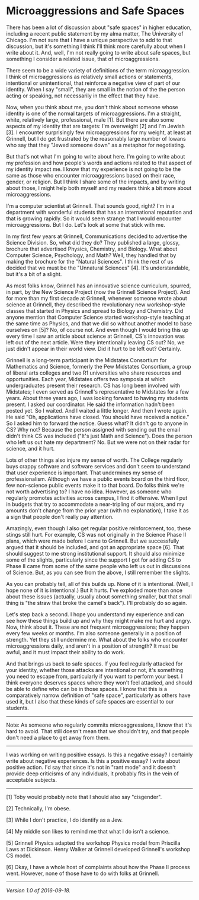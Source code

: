 Microaggressions and Safe Spaces
================================

There has been a lot of discussion about "safe spaces" in higher
education, including a recent public statement by my alma matter, The
University of Chicago.  I'm not sure that I have a unique perspective
to add to that discussion, but it's something I think I'll think more
carefully about when I write about it.  And, well, I'm not really going
to write about safe spaces, but something I consider a related issue,
that of microaggressions.

There seem to be a wide variety of definitions of the term microaggression.
I think of microaggressions as relatively small actions or statements,
intentional or unintentional, that reinforce a negative view of part of
our identity.  When I say "small", they are small in the notion of the the
person acting or speaking, not necessarily in the effect that they have.

Now, when you think about me, you don't think about someone whose identity
is one of the normal targets of microaggressions.  I'm a straight, white,
relatively large, professional, male [1].  But there are also some aspects
of my identity that are targets: I'm overweight [2] and I'm Jewish [3].
I encounter surprisingly few microaggressions for my weight, at least at
Grinnell, but I do get frustrated by the reasonably large number of Iowans
who say that they "Jewed someone down" as a metaphor for negotiating.

But that's not what I'm going to write about here.  I'm going to
write about my profession and how people's words and actions related
to that aspect of my identity impact me.  I know that my experience is
not going to be the same as those who encounter microaggressions based
on their race, gender, or religion.  But I think I share some of the
impacts, and by writing about those, I might help both myself and my
readers think a bit more about microaggressions.

I'm a computer scientist at Grinnell.  That sounds good, right?  I'm in a
department with wonderful students that has an international reputation
and that is growing rapidly.  So it would seem strange that I would
encounter microaggressions.  But I do.  Let's look at some that stick
with me.

In my first few years at Grinnell, Communications decided to advertise
the Science Division.  So, what did they do?  They published a large,
glossy, brochure that advertised Physics, Chemistry, and Biology.
What about Computer Science, Psychology, and Math?  Well, they handled
that by making the brochure for the "Natural Sciences".  I think
the rest of us decided that we must be the "Unnatural Sciences" [4].
It's understandable, but it's a bit of a slight.

As most folks know, Grinnell has an innovative science curriculum,
spurred, in part, by the New Science Project (now the Grinnell Science
Project).  And for more than my first decade at Grinnell, whenever someone
wrote about science at Grinnell, they described the revolutionary new
workshop-style classes that started in Physics and spread to Biology
and Chemistry.  Did anyone mention that Computer Science started
workshop-style teaching at the same time as Physics, and that we did
so without another model to base ourselves on [5]?  No, of course not.
And even though I would bring this up every time I saw an article about
science at Grinnell, CS's innovation was left out of the next article.
Were they intentionally leaving CS out?  No, we just didn't appear in
their world view.  Did it hurt to be left out?  Certainly.

Grinnell is a long-term participant in the Midstates Consortium for
Mathematics and Science, formerly the Pew Midstates Consortium, a group
of liberal arts colleges and two R1 universities who share resources
and opportunities.  Each year, Midstates offers two symposia at which
undergraduates present their research.  CS has long been involved with
Midstates; I even served as Grinnell's representative to Midstates for
a few years.  About three years ago, I was looking forward to having my
students present.  I asked our coordinator.  He said the information
hadn't been posted yet.  So I waited.  And I waited a little longer.
And then I wrote again.  He said "Oh, applications have closed.  You
should have received a notice."  So I asked him to forward the notice.
Guess what?  It didn't go to anyone in CS?  Why not?  Because the
person assigned with sending out the email didn't think CS was included
("It's just Math and Science").  Does the person who left us out hate my
department?  No.  But we were not on their radar for science, and it hurt.

Lots of other things also injure my sense of worth.  The College
regularly buys crappy software and software services and don't seem
to understand that user experience is important.  That undermines my
sense of professionalism.  Although we have a public events board on
the third floor, few non-science public events make it to that board.
Do folks think we're not worth advertising to?  I have no idea.
However, as someone who regularly promotes activities across campus,
I find it offensive.  When I put in budgets that try to accommodate
a near-tripling of our majors, and my amounts don't change from the
prior year (with no explanation), I take it as a sign that people don't
really pay attention.

Amazingly, even though I also get regular positive reinforcement, too,
these stings still hurt.  For example, CS was not originally in
the Science Phase II plans, which were made before I came to Grinnell.
But we successfully argued that it should be included, and got an
appropriate space [6].  That should suggest to me strong institutional
support.  It should also minimize some of the slights, particularly
since the support I got for adding CS to Phase II came from some of the 
same people who left us out in discussions of Science.  But, as you can
see from the above, I still remember the slights.

As you can probably tell, all of this builds up.  None of it is
intentional.  (Well, I hope none of it is intentional.)  But it hurts.
I've exploded more than once about these issues (actually, usually about
something smaller, but that small thing is "the straw that broke the
camel's back").  I'll probably do so again.  

Let's step back a second.  I hope you understand my experience and
can see how these things build up and why they might make me hurt and
angry.  Now, think about it.  These are not frequent microaggressions;
they happen every few weeks or months.  I'm also someone generally in a
position of strength.  Yet they still undermine me.  What about the
folks who encounter microaggressions daily, and aren't in a position
of strength?  It must be awful, and it must impact their ability to
do work.

And that brings us back to safe spaces.  If you feel regularly attacked
for your identity, whether those attacks are intentional or not,
it's something you need to escape from, particularly if you want to
perform your best.  I think everyone deserves spaces where they won't
feel attacked, and should be able to define who can be in those spaces.
I know that this is a comparatively narrow definition of "safe space",
particularly as others have used it, but I also that these kinds of safe
spaces are essential to our students.

---

Note: As someone who regularly commits microaggressions, I know that
it's hard to avoid.  That still doesn't mean that we shouldn't try,
and that people don't need a place to get away from them.

---

I was working on writing positive essays.  Is this a negative essay?  I
certainly write about negative experiences.  Is this a positive essay?
I write about positive action.  I'd say that since it's not in "rant mode" 
and it doesn't provide deep criticisms of any individuals, it probably
fits in the vein of acceptable subjects.

---

[1] Toby would probably note that I should also say "cisgender".

[2] Technically, I'm obese.

[3] While I don't practice, I do identify as a Jew.

[4] My middle son likes to remind me that what I do isn't a science.

[5] Grinnell Physics adapted the workshop Physics model from Priscilla
Laws at Dickinson.  Henry Walker at Grinnell developed Grinnell's workshop
CS model.

[6] Okay, I have a whole host of complaints about how the Phase II
process went.  However, none of those have to do with folks at Grinnell.

---

*Version 1.0 of 2016-09-18.*
